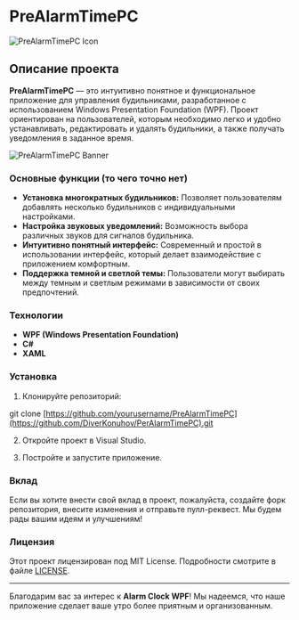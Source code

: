 # PreAlarmTimePC
![PreAlarmTimePC Icon](https://github.com/DiverKonuhov/PreAlarmTimePC/blob/master/Sorces/photo_2025-03-22_23-14-55.jpg) <!-- Замените на URL вашей иконки -->
## Описание проекта

**PreAlarmTimePC** — это интуитивно понятное и функциональное приложение для управления будильниками, разработанное с использованием Windows Presentation Foundation (WPF). Проект ориентирован на пользователей, которым необходимо легко и удобно устанавливать, редактировать и удалять будильники, а также получать уведомления в заданное время.

![PreAlarmTimePC Banner](https://github.com/DiverKonuhov/PreAlarmTimePC/blob/master/Sorces/photo_2025-03-22_23-14-54.jpg) <!-- Замените на URL вашего баннера -->
### Основные функции (то чего точно нет)

- **Установка многократных будильников:** Позволяет пользователям добавлять несколько будильников с индивидуальными настройками.
- **Настройка звуковых уведомлений:** Возможность выбора различных звуков для сигналов будильника.
- **Интуитивно понятный интерфейс:** Современный и простой в использовании интерфейс, который делает взаимодействие с приложением комфортным.
- **Поддержка темной и светлой темы:** Пользователи могут выбирать между темным и светлым режимами в зависимости от своих предпочтений.

### Технологии

- **WPF (Windows Presentation Foundation)**
- **C#**
- **XAML**

### Установка

1. Клонируйте репозиторий:
   
  git clone [https://github.com/yourusername/PreAlarmTimePC](https://github.com/DiverKonuhov/PerAlarmTimePC).git

2. Откройте проект в Visual Studio.

3. Постройте и запустите приложение.

### Вклад

Если вы хотите внести свой вклад в проект, пожалуйста, создайте форк репозитория, внесите изменения и отправьте пулл-реквест. Мы будем рады вашим идеям и улучшениям!

### Лицензия

Этот проект лицензирован под MIT License. Подробности смотрите в файле [LICENSE](LICENSE).

---

Благодарим вас за интерес к **Alarm Clock WPF**! Мы надеемся, что наше приложение сделает ваше утро более приятным и организованным.
